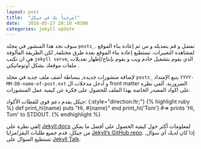 ```yaml
---
layout: post
title:  "مرحباً بك في جيكل!"
date:   2016-05-27 20:10 +0300
categories: jekyll update
---
```

سوف تجد هذا المنشور في مجلد `posts_`. تفضل و قم بتعديله و من ثم إعادة بناء الموقع لمشاهدة التغييرات. تستطيع إعادة بناء الموقع بعدة طرق مختلفة, لكن الطريقة المألوفة هي ان تكتب `jekyll serve`, الذي يقوم بتشغيل خادم ويب و يقوم بإنتاج/إظهار تعديلات ملفات موقعك بشكل أوتوماتيكي .

لإضافة منشورات جديدة, ببساطة أضف ملف جديد في مجلد `posts_` يتبع الإمتداد `YYYY-MM-DD-name-of-post.ext` و أدخل مدخلات ال front matter الضرورية. ألقي نظرة على اكواد المصدر الخاصة بهذا الملف للحصول على فكرة عن كيفية عمل المنشورات.

جيكل يقدم دعم قوي للقطات الأكواد:
{:style="direction:ltr;"}
{% highlight ruby %}
def print_hi(name)
  puts "Hi, #{name}"
end
print_hi('Tom')
#=> prints 'Hi, Tom' to STDOUT.
{% endhighlight %}

إلقي نظرة على [Jekyll docs][jekyll-docs] لمعلومات أكثر حول كيفية الحصول على أفضل ما يمكن من جيكل. قدم جميع طلبات البقز/مزايا [Jekyll’s GitHub repo][jekyll-gh]. إذا كان لديك أي سؤال, تستطيغ السؤال على [Jekyll Talk][jekyll-talk].


[jekyll-docs]: http://jekyllrb.com/docs/home
[jekyll-gh]:   https://github.com/jekyll/jekyll
[jekyll-talk]: https://talk.jekyllrb.com/
